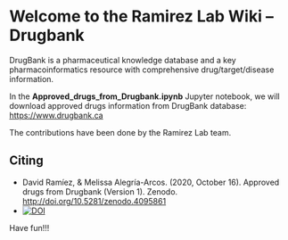# Welcome to the Ramirez Lab Wiki – Drugbank
DrugBank is a pharmaceutical knowledge database and a key pharmacoinformatics resource with comprehensive drug/target/disease information.

In the **Approved_drugs_from_Drugbank.ipynb** Jupyter notebook, we will download approved drugs information from DrugBank database: https://www.drugbank.ca

The contributions have been done by the Ramirez Lab team.

## Citing

* David Ramíez, & Melissa Alegría-Arcos. (2020, October 16). Approved drugs from Drugbank (Version 1). Zenodo. http://doi.org/10.5281/zenodo.4095861
* [![DOI](https://zenodo.org/badge/DOI/10.5281/zenodo.4095861.svg)](https://doi.org/10.5281/zenodo.4095861)


Have fun!!!
